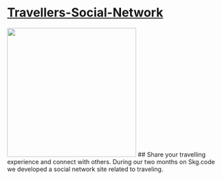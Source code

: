 # [Travellers-Social-Network](https://skgcode-travellers.com "Travellers Social Network")  
<img src="https://skgcode-travellers.com/static/images/final_logo.png" width="300" />
## Share your travelling experience and connect with others.
During our two months on Skg.code we developed a social network site related to traveling.
